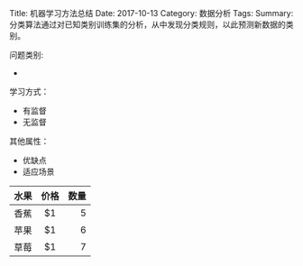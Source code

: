 Title: 机器学习方法总结
Date: 2017-10-13
Category: 数据分析
Tags:
Summary: 分类算法通过对已知类别训练集的分析，从中发现分类规则，以此预测新数据的类别。

问题类别:

-


学习方式：

- 有监督
- 无监督

其他属性：

- 优缺点
- 适应场景


|水果|价格|数量|
|:-|:-:|-:|
|香蕉|$1|5|
|苹果|$1|6|
|草莓|$1|7|
